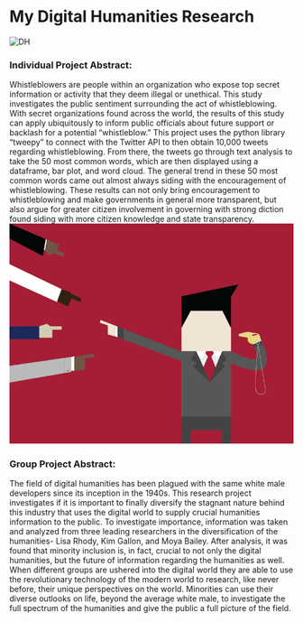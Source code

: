 # My Digital Humanities Research


<img src="https://user-images.githubusercontent.com/65969450/85213025-98abad00-b31e-11ea-9c72-a9a3767ac04d.jpg" alt="DH" width="450"/>


### Individual Project Abstract:

Whistleblowers are people within an organization who expose top secret information or activity that they deem illegal or unethical. This study investigates the public sentiment surrounding the act of whistleblowing.  With secret organizations found across the world, the results of this study can apply ubiquitously to inform public officials about future support or backlash for a potential “whistleblow.” This project uses the python library “tweepy” to connect with the Twitter API to then obtain 10,000 tweets regarding whistleblowing. From there, the tweets go through text analysis to take the 50 most common words, which are then displayed using a dataframe, bar plot, and word cloud. The general trend in these 50 most common words came out almost always siding with the encouragement of whistleblowing. These results can not only bring encouragement to whistleblowing and make governments in general more transparent, but also argue for greater citizen involvement in governing with strong diction found siding with more citizen knowledge and state transparency.
![whistle](images/Whistle.png)
### Group Project Abstract:

The field of digital humanities has been plagued with the same white male developers since its inception in the 1940s. This research project investigates if it is important to finally diversify the stagnant nature behind this industry that uses the digital world to supply crucial humanities information to the public. To investigate importance, information was taken and analyzed from three leading researchers in the diversification of the humanities- Lisa Rhody, Kim Gallon, and Moya Bailey. After analysis, it was found that minority inclusion is, in fact, crucial to not only the digital humanities, but the future of information regarding the humanities as well. When different groups are ushered into the digital world they are able to use the revolutionary technology of the modern world to research, like never before, their unique perspectives on the world. Minorities can use their diverse outlooks on life, beyond the average white male, to investigate the full spectrum of the humanities and give the public a full picture of the field. 

